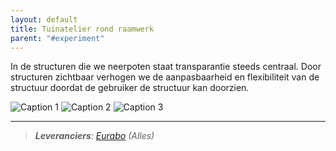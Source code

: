 ```yaml
---
layout: default
title: Tuinatelier rond raamwerk
parent: "#experiment"
---
```


In de structuren die we neerpoten staat transparantie steeds centraal. Door structuren zichtbaar verhogen we de aanpasbaarheid en flexibiliteit van de structuur doordat de gebruiker de structuur kan doorzien.

<div class="slideshow">
 	<img src="https://filedn.com/lj67qC0hliH44v76dOIV97H/rondomhout/2019%2011%20Black%20Larch/Black-larch-2.jpg" alt="Caption 1">
 	<img data-src="https://filedn.com/lj67qC0hliH44v76dOIV97H/rondomhout/2019%2011%20Black%20Larch/Black-larch-2.jpg" alt="Caption 2">
 	<img data-src="https://filedn.com/lj67qC0hliH44v76dOIV97H/rondomhout/2019%2011%20Black%20Larch/Black-larch-2.jpg" alt="Caption 3">
 </div>

***

> ***Leveranciers**: [Eurabo](https://www.eurabo.be/nl) (Alles)*
